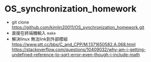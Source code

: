 # OS_synchronization_homework

* git clone https://github.com/kimlin20011/OS_synchronization_homework.git
* 直接在終端機輸入 `make `
* 解決linux 無法link到外部模組 https://www.ptt.cc/bbs/C_and_CPP/M.1371650582.A.068.html https://stackoverflow.com/questions/10409032/why-am-i-getting-undefined-reference-to-sqrt-error-even-though-i-include-math
